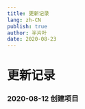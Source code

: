 ```yaml
---
title: 更新记录
lang: zh-CN
publish: true
author: 半片叶
date: 2020-08-23
---
```


# 更新记录

### 2020-08-12  创建项目
